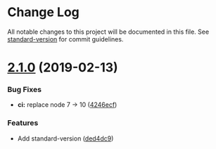 # Change Log

All notable changes to this project will be documented in this file. See [standard-version](https://github.com/conventional-changelog/standard-version) for commit guidelines.

<a name="2.1.0"></a>
# [2.1.0](https://github.com/vutran/twas/compare/v2.0.3...v2.1.0) (2019-02-13)


### Bug Fixes

* **ci:** replace node 7 -> 10 ([4246ecf](https://github.com/vutran/twas/commit/4246ecf))


### Features

* Add standard-version ([ded4dc9](https://github.com/vutran/twas/commit/ded4dc9))

